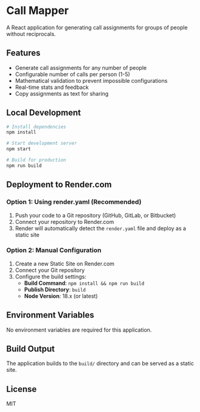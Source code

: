 # Call Mapper

A React application for generating call assignments for groups of people without reciprocals.

## Features

- Generate call assignments for any number of people
- Configurable number of calls per person (1-5)
- Mathematical validation to prevent impossible configurations
- Real-time stats and feedback
- Copy assignments as text for sharing

## Local Development

```bash
# Install dependencies
npm install

# Start development server
npm start

# Build for production
npm run build
```

## Deployment to Render.com

### Option 1: Using render.yaml (Recommended)

1. Push your code to a Git repository (GitHub, GitLab, or Bitbucket)
2. Connect your repository to Render.com
3. Render will automatically detect the `render.yaml` file and deploy as a static site

### Option 2: Manual Configuration

1. Create a new Static Site on Render.com
2. Connect your Git repository
3. Configure the build settings:
   - **Build Command**: `npm install && npm run build`
   - **Publish Directory**: `build`
   - **Node Version**: 18.x (or latest)

## Environment Variables

No environment variables are required for this application.

## Build Output

The application builds to the `build/` directory and can be served as a static site.

## License

MIT
